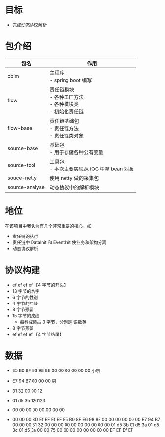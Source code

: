 # 目标

- 完成动态协议解析

# 包介绍

| 包名             | 作用                                             |
|----------------|------------------------------------------------|
| cbim           | 主程序<br/> - spring boot 编写                      |
| flow           | 责任链模块<br/> - 各种工厂方法<br/> - 各种模块类<br/> - 初始化责任链 |
| flow-base      | 责任链基础包<br/> - 责任链方法<br/> - 责任链类对象              |
| source-base    | 基础包<br/> - 用于存储各种公有变量                          |
| source-tool    | 工具包<br/> - 本次主要实现从 IOC 中拿 bean 对象              |
| souce-netty    | 使用 netty 做的采集包                                 |
| source-analyse | 动态协议中的解析模块                                     |

# 地位

在该项目中我认为有几个非常重要的核心，如

- 责任链的执行
- 责任链中 DataInit 和 EventInit 使业务和架构分离
- 动态协议解析

# 协议构建

- ef ef ef ef 【4 字节的开头】
- 13 字节的名字
- 6 字节的性别
- 4 字节的年龄
- 8 字节预留
- 15 字节的成绩
    - 每科成绩占 3 字节，分别是 语数英
- 8 字节预留
- ef ef ef ef 【4 字节结尾】

# 数据

- E5 B0 8F E6 98 8E 00 00 00 00 00 00   小明
- E7 94 B7 00 00 00     男
- 31 32 00 00           12
- 01 d5 3b             120123
- 00 00 00 00 00 00 00 00


- 00 00 00 3D Ef EF Ef EF E5 B0 8F E6 98 8E 00 00 00 00 00 00 E7 94 B7 00 00 00 31 32 00 00 00 00 00 00 00 00 00 00 01 d5 3b 01 d5 3a 01 d5 3c 01 d5 3a 00 00 75 00 00 00 00 00 00 00 00 EF EF Ef EF
